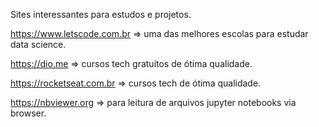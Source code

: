 Sites interessantes para estudos e projetos.



https://www.letscode.com.br => uma das melhores escolas para estudar data science.

https://dio.me => cursos tech gratuitos de ótima qualidade.

https://rocketseat.com.br => cursos tech de ótima qualidade.

https://nbviewer.org   => para leitura de arquivos jupyter notebooks via browser.

